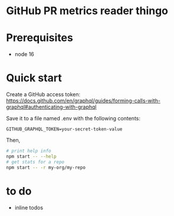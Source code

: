 # GitHub PR metrics reader thingo

# Prerequisites
- node 16

# Quick start
Create a GitHub access token: https://docs.github.com/en/graphql/guides/forming-calls-with-graphql#authenticating-with-graphql

Save it to a file named .env with the following contents:

```
GITHUB_GRAPHQL_TOKEN=your-secret-token-value
```

Then,

```sh
# print help info
npm start -- --help
# get stats for a repo
npm start -- -r my-org/my-repo
```

# to do
- inline todos
